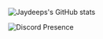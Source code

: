 ![Jaydeeps's GitHub stats](https://github-readme-stats.vercel.app/api?username=Git-Jaydeep&show_icons=true&theme=radical)

![[Discord Presence](https://lanyard.kyrie25.me/api/925615206351122432)](https://discord.com/users/925615206351122432)

